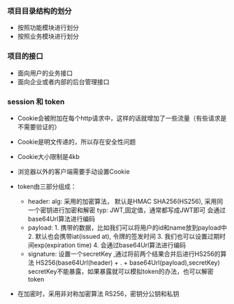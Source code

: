 ### 项目目录结构的划分
- 按照功能模块进行划分
- 按照业务模块进行划分


### 项目的接口
- 面向用户的业务接口
- 面向企业或者内部的后台管理接口

### session 和 token
- Cookie会被附加在每个http请求中，这样的话就增加了一些流量（有些请求是不需要验证的）
- Cookie是明文传递的，所以存在安全性问题
- Cookie大小限制是4kb
- 浏览器以外的客户端需要手动设置Cookie

- token由三部分组成：
  - header: alg: 采用的加密算法， 默认是HMAC SHA256(HS256), 采用同一个密钥进行加密和解密
            typ: JWT,固定值，通常都写成JWT即可
            会通过base64Url算法进行编码
  - payload: 1. 携带的数据，比如我们可以将用户的id和name放到payload中
             2. 默认也会携带iat(issued at), 令牌的签发时间
             3. 我们也可以设置过期时间exp(expiration time)
             4. 会通过base64Url算法进行编码
  - signature: 设置一个secretKey ,通过将前两个结果合并后进行HS256的算法
               HS256(base64Url(header) + . + base64Url(payload),secretKey)
               secretKey不能暴露，如果暴露就可以模拟token的办法，也可以解密token
- 在加密时，采用非对称加密算法 RS256，密钥分公钥和私钥
